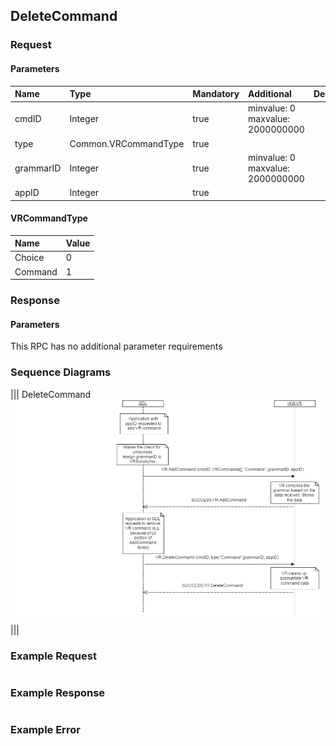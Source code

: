## DeleteCommand


### Request

#### Parameters

|Name|Type|Mandatory|Additional|Description|
|:---|:---|:--------|:---------|:----------|
|cmdID|Integer|true|minvalue: 0<br>maxvalue: 2000000000||
|type|Common.VRCommandType|true|||
|grammarID|Integer|true|minvalue: 0<br>maxvalue: 2000000000||
|appID|Integer|true|||

#### VRCommandType

|Name|Value|
|:---|:----|
|Choice|0|
|Command|1|

### Response

#### Parameters

This RPC has no additional parameter requirements

### Sequence Diagrams
|||
DeleteCommand
![DeleteCommand](./assets/DeleteCommand.png)
|||

### Example Request

```json

```
### Example Response

```json

```

### Example Error

```json

```
